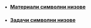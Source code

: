 - ### [Материали символни низове](https://github.com/Justsvetoslavov/Introduction_to_programming_FMI-2021-2022/blob/main/Sem.%2006/String-Streams.pdf)
- ### [Задачи символни низове](https://github.com/Justsvetoslavov/Introduction_to_programming_FMI-2021-2022/blob/main/Sem.%2006/String_Tasks.txt)
